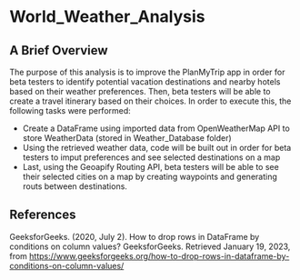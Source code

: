 # World_Weather_Analysis

## A Brief Overview

The purpose of this analysis is to improve the PlanMyTrip app in order for beta testers to identify potential vacation destinations and nearby hotels based on their weather preferences. Then, beta testers will be able to create a travel itinerary based on their choices. In order to execute this, the following tasks were performed:

- Create a DataFrame using imported data from OpenWeatherMap API to store WeatherData (stored in Weather_Database folder)
- Using the retrieved weather data, code will be built out in order for beta testers to imput preferences and see selected destinations on a map
- Last, using the Geoapify Routing API, beta testers will be able to see their selected cities on a map by creating waypoints and generating routs between destinations. 

## References

GeeksforGeeks. (2020, July 2). How to drop rows in DataFrame by conditions on column values? GeeksforGeeks. Retrieved January 19, 2023, from https://www.geeksforgeeks.org/how-to-drop-rows-in-dataframe-by-conditions-on-column-values/ 
